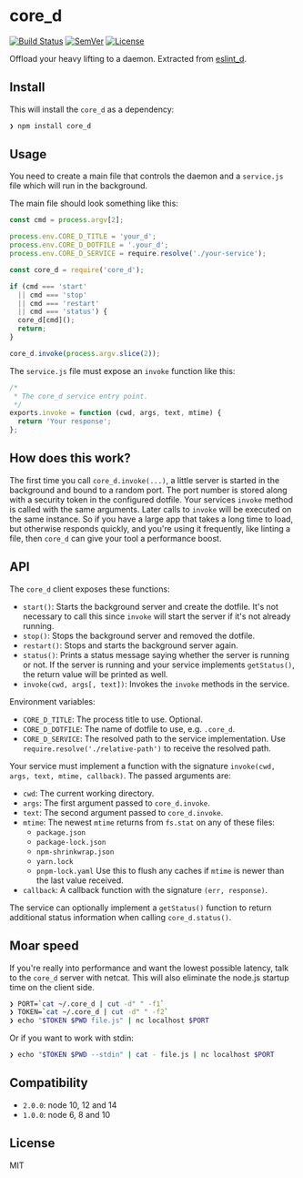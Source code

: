 # core\_d

[![Build Status]](https://travis-ci.org/mantoni/core_d.js)
[![SemVer]](http://semver.org)
[![License]](https://github.com/mantoni/core\_d.js/blob/master/LICENSE)

Offload your heavy lifting to a daemon. Extracted from [eslint_d][].

## Install

This will install the `core_d` as a dependency:

```bash
❯ npm install core_d
```

## Usage

You need to create a main file that controls the daemon and a `service.js` file
which will run in the background.

The main file should look something like this:

```js
const cmd = process.argv[2];

process.env.CORE_D_TITLE = 'your_d';
process.env.CORE_D_DOTFILE = '.your_d';
process.env.CORE_D_SERVICE = require.resolve('./your-service');

const core_d = require('core_d');

if (cmd === 'start'
  || cmd === 'stop'
  || cmd === 'restart'
  || cmd === 'status') {
  core_d[cmd]();
  return;
}

core_d.invoke(process.argv.slice(2));
```

The `service.js` file must expose an `invoke` function like this:

```js
/*
 * The core_d service entry point.
 */
exports.invoke = function (cwd, args, text, mtime) {
  return 'Your response';
};
```

## How does this work?

The first time you call `core_d.invoke(...)`, a little server is started in the
background and bound to a random port. The port number is stored along with a
security token in the configured dotfile. Your services `invoke` method is
called with the same arguments. Later calls to `invoke` will be executed on the
same instance. So if you have a large app that takes a long time to load, but
otherwise responds quickly, and you're using it frequently, like linting a
file, then `core_d` can give your tool a performance boost.

## API

The `core_d` client exposes these functions:

- `start()`: Starts the background server and create the dotfile. It's not
  necessary to call this since `invoke` will start the server if it's not
  already running.
- `stop()`: Stops the background server and removed the dotfile.
- `restart()`: Stops and starts the background server again.
- `status()`: Prints a status message saying whether the server is running or
  not. If the server is running and your service implements `getStatus()`, the
  return value will be printed as well.
- `invoke(cwd, args[, text])`: Invokes the `invoke` methods in the service.

Environment variables:

- `CORE_D_TITLE`: The process title to use. Optional.
- `CORE_D_DOTFILE`: The name of dotfile to use, e.g. `.core_d`.
- `CORE_D_SERVICE`: The resolved path to the service implementation. Use
  `require.resolve('./relative-path')` to receive the resolved path.

Your service must implement a function with the signature `invoke(cwd, args,
text, mtime, callback)`. The passed arguments are:

- `cwd`: The current working directory.
- `args`: The first argument passed to `core_d.invoke`.
- `text`: The second argument passed to `core_d.invoke`.
- `mtime`: The newest `mtime` returns from `fs.stat` on any of these files:
    - `package.json`
    - `package-lock.json`
    - `npm-shrinkwrap.json`
    - `yarn.lock`
    - `pnpm-lock.yaml`
  Use this to flush any caches if `mtime` is newer than the last value received.
- `callback`: A callback function with the signature `(err, response)`.

The service can optionally implement a `getStatus()` function to return
additional status information when calling `core_d.status()`.

## Moar speed

If you're really into performance and want the lowest possible latency, talk to
the `core_d` server with netcat. This will also eliminate the node.js startup
time on the client side.

```bash
❯ PORT=`cat ~/.core_d | cut -d" " -f1`
❯ TOKEN=`cat ~/.core_d | cut -d" " -f2`
❯ echo "$TOKEN $PWD file.js" | nc localhost $PORT
```

Or if you want to work with stdin:

```bash
❯ echo "$TOKEN $PWD --stdin" | cat - file.js | nc localhost $PORT
```

## Compatibility

- `2.0.0`: node 10, 12 and 14
- `1.0.0`: node 6, 8 and 10

## License

MIT

[Build Status]: https://img.shields.io/travis/mantoni/core_d.js/master.svg
[SemVer]: https://img.shields.io/:semver-%E2%9C%93-brightgreen.svg
[License]: https://img.shields.io/npm/l/core_d.svg
[eslint_d]: https://github.com/mantoni/eslint_d.js
